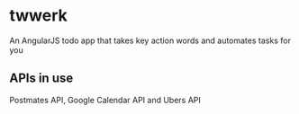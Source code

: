 # twwerk
An AngularJS todo app that takes key action words and automates tasks for you

## APIs in use
Postmates API, Google Calendar API and Ubers API
